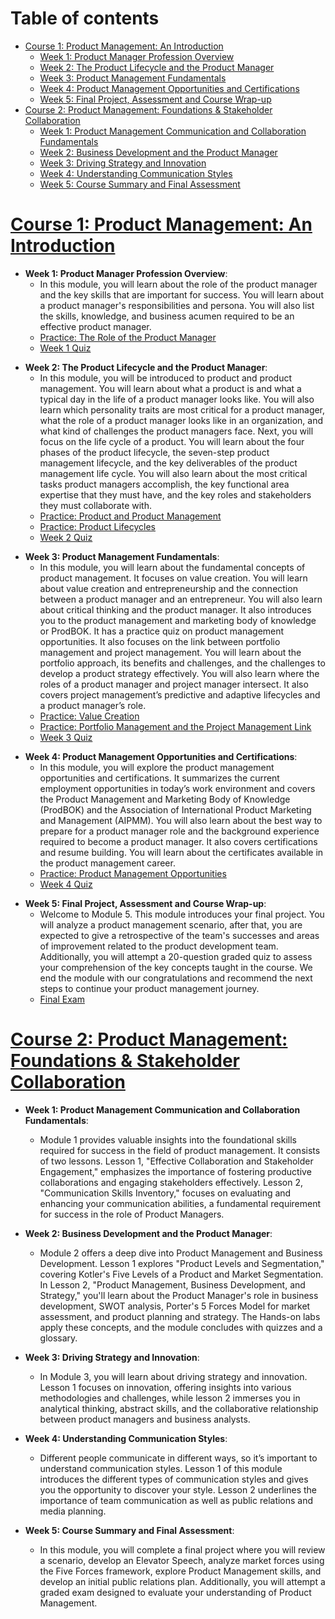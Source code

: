 Table of contents
=================

<!--ts-->
   * [Course 1: Product Management: An Introduction](#course1)
      * [Week 1: Product Manager Profession Overview](#course1week1)
      * [Week 2: The Product Lifecycle and the Product Manager](#course1week2)
      * [Week 3: Product Management Fundamentals](#course1week3)
      * [Week 4: Product Management Opportunities and Certifications](#course1week4)
      * [Week 5: Final Project, Assessment and Course Wrap-up](#course1week5)
   * [Course 2: Product Management: Foundations & Stakeholder Collaboration](#course2)
      * [Week 1: Product Management Communication and Collaboration Fundamentals](#course2week1)
      * [Week 2: Business Development and the Product Manager](#course2week2)
      * [Week 3: Driving Strategy and Innovation](#course2week3)
      * [Week 4: Understanding Communication Styles](#course2week4)
      * [Week 5: Course Summary and Final Assessment](#course2week5)
<!--te-->

<a name="course1"/>

# [Course 1: Product Management: An Introduction](https://www.coursera.org/learn/product-management-an-introduction)

<a name="course1week1"/>

- **Week 1: Product Manager Profession Overview**:
    - In this module, you will learn about the role of the product manager and the key skills that are important for success. You will learn about a product manager's responsibilities and persona. You will also list the skills, knowledge, and business acumen required to be an effective product manager.
    - [Practice: The Role of the Product Manager](https://github.com/angkj1995/IBM-Product-Manager-Professional-Certificate/blob/main/Course-1/W1/Practice-The%20Role%20of%20the%20Product%20Manager.md)
    - [Week 1 Quiz](https://github.com/angkj1995/IBM-Product-Manager-Professional-Certificate/blob/main/Course-1/W1/Week-1-Quiz.md)

<a name="course1week2"/>

- **Week 2: The Product Lifecycle and the Product Manager**:
    - In this module, you will be introduced to product and product management. You will learn about what a product is and what a typical day in the life of a product manager looks like. You will also learn which personality traits are most critical for a product manager, what the role of a product manager looks like in an organization, and what kind of challenges the product managers face. Next, you will focus on the life cycle of a product. You will learn about the four phases of the product lifecycle, the seven-step product management lifecycle, and the key deliverables of the product management life cycle. You will also learn about the most critical tasks product managers accomplish, the key functional area expertise that they must have, and the key roles and stakeholders they must collaborate with.
    - [Practice: Product and Product Management](https://github.com/angkj1995/IBM-Product-Manager-Professional-Certificate/blob/main/Course-1/W2/Practice-Product%20and%20Product%20Management.md)
    - [Practice: Product Lifecycles](https://github.com/angkj1995/IBM-Product-Manager-Professional-Certificate/blob/main/Course-1/W2/Practice-Product%20Lifecycles.md)
    - [Week 2 Quiz](https://github.com/angkj1995/IBM-Product-Manager-Professional-Certificate/blob/main/Course-1/W2/Week-2-Quiz.md)

<a name="course1week3"/>

- **Week 3: Product Management Fundamentals**:
    - In this module, you will learn about the fundamental concepts of product management. It focuses on value creation. You will learn about value creation and entrepreneurship and the connection between a product manager and an entrepreneur. You will also learn about critical thinking and the product manager. It also introduces you to the product management and marketing body of knowledge or ProdBOK. It has a practice quiz on product management opportunities. It also focuses on the link between portfolio management and project management. You will learn about the portfolio approach, its benefits and challenges, and the challenges to develop a product strategy effectively. You will also learn where the roles of a product manager and project manager intersect. It also covers project management’s predictive and adaptive lifecycles and a product manager’s role.
    - [Practice: Value Creation](https://github.com/angkj1995/IBM-Product-Manager-Professional-Certificate/blob/main/Course-1/W3/Practice-Value%20Creation.md)
    - [Practice: Portfolio Management and the Project Management Link](https://github.com/angkj1995/IBM-Product-Manager-Professional-Certificate/blob/main/Course-1/W3/Practice-Portfolio%20Management%20and%20the%20Project%20Management%20Link.md)
    - [Week 3 Quiz](https://github.com/angkj1995/IBM-Product-Manager-Professional-Certificate/blob/main/Course-1/W3/Week-3-Quiz.md)

<a name="course1week4"/>

- **Week 4: Product Management Opportunities and Certifications**:
    - In this module, you will explore the product management opportunities and certifications. It summarizes the current employment opportunities in today’s work environment and covers the Product Management and Marketing Body of Knowledge (ProdBOK) and the Association of International Product Marketing and Management (AIPMM). You will also learn about the best way to prepare for a product manager role and the background experience required to become a product manager. It also covers certifications and resume building. You will learn about the certificates available in the product management career.
    - [Practice: Product Management Opportunities](https://github.com/angkj1995/IBM-Product-Manager-Professional-Certificate/blob/main/Course-1/W4/Practice-Product%20Management%20Opportunities.md)
    - [Week 4 Quiz](https://github.com/angkj1995/IBM-Product-Manager-Professional-Certificate/blob/main/Course-1/W4/Week-4-Quiz.md)

<a name="course1week5"/>

- **Week 5: Final Project, Assessment and Course Wrap-up**:
    - Welcome to Module 5. This module introduces your final project. You will analyze a product management scenario, after that, you are expected to give a retrospective of the team's successes and areas of improvement related to the product development team. Additionally, you will attempt a 20-question graded quiz to assess your comprehension of the key concepts taught in the course. We end the module with our congratulations and recommend the next steps to continue your product management journey.
    - [Final Exam](https://github.com/angkj1995/IBM-Product-Manager-Professional-Certificate/blob/main/Course-1/W5/Final-Exam.md)

<a name="course2"/>

# [Course 2: Product Management: Foundations & Stakeholder Collaboration](https://www.coursera.org/learn/product-management-foundations-and-stakeholder-collaboration)

<a name="course2week1"/>

- **Week 1: Product Management Communication and Collaboration Fundamentals**:
    - Module 1 provides valuable insights into the foundational skills required for success in the field of product management. It consists of two lessons. Lesson 1, "Effective Collaboration and Stakeholder Engagement," emphasizes the importance of fostering productive collaborations and engaging stakeholders effectively. Lesson 2, "Communication Skills Inventory," focuses on evaluating and enhancing your communication abilities, a fundamental requirement for success in the role of Product Managers.

- **Week 2: Business Development and the Product Manager**:
    - Module 2 offers a deep dive into Product Management and Business Development. Lesson 1 explores "Product Levels and Segmentation," covering Kotler's Five Levels of a Product and Market Segmentation. In Lesson 2, "Product Management, Business Development, and Strategy," you'll learn about the Product Manager's role in business development, SWOT analysis, Porter's 5 Forces Model for market assessment, and product planning and strategy. The Hands-on labs apply these concepts, and the module concludes with quizzes and a glossary.

- **Week 3: Driving Strategy and Innovation**:
    - In Module 3, you will learn about driving strategy and innovation. Lesson 1 focuses on innovation, offering insights into various methodologies and challenges, while lesson 2 immerses you in analytical thinking, abstract skills, and the collaborative relationship between product managers and business analysts.

- **Week 4: Understanding Communication Styles**:
    - Different people communicate in different ways, so it’s important to understand communication styles. Lesson 1 of this module introduces the different types of communication styles and gives you the opportunity to discover your style. Lesson 2 underlines the importance of team communication as well as public relations and media planning.

- **Week 5: Course Summary and Final Assessment**:
    - In this module, you will complete a final project where you will review a scenario, develop an Elevator Speech, analyze market forces using the Five Forces framework, explore Product Management skills, and develop an initial public relations plan. Additionally, you will attempt a graded exam designed to evaluate your understanding of Product Management.
